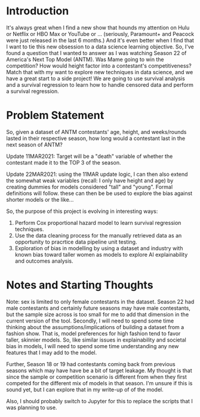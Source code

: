# Introduction
It's always great when I find a new show that hounds
my attention on Hulu or Netflix or HBO Max or YouTube
or ... (seriously, Paramount+ and Peacock were just
released in the last 6 months.) And it's even better
when I find that I want to tie this new obsession 
to a data science learning objective. So, I've found
a question that I wanted to answer as I was watching
Season 22 of America's Next Top Model (ANTM). Was Mame going 
to win the competition? How would height factor into
a contestant's competitiveness? Match that with my 
want to explore new techniques in data science, and 
we have a great start to a side project! We are going
to use survival analysis and a survival regression to
learn how to handle censored data and perform a 
survival regression.

# Problem Statement
So, given a dataset of ANTM contestants' age, height,
and weeks/rounds lasted in their respective season, 
how long would a contestant last in the next season
of ANTM?

Update 11MAR2021: Target will be a "death" variable 
of whether the contestant made it to the TOP 3
of the season. 

Update 22MAR2021: using the 11MAR update logic, I can
then also extend the somewhat weak variables (recall:
I only have height and age) by creating dummies for
models considered "tall" and "young". Formal definitions
will follow. these can then be be used to explore 
the bias against shorter models or the like... 

So, the purpose of this project is evolving in 
interesting ways:
1. Perform Cox proportional hazard model to learn
survival regression techniques.
2. Use the data cleaning process for the manually retrieved
data as an opportunity to pracrtice data pipeline unit
testing. 
3. Exploration of bias in modelling by using a dataset and
industry with known bias toward taller women as models to
explore AI explainability and outcomes analysis.

# Notes and Starting Thoughts
Note: sex is limited to only female contestants
in the dataset. Season 22 had male contestants 
and certainly future seasons may have male 
contestants, but the sample size across is too
small for me to add that dimension in the current
version of the tool. Secondly, I will need to spend
some time thinking about the assumptions/implications
of building a dataset from a fashion show. That is, 
model preferences for high fashion tend to favor
taller, skinnier models. So, like similar issues
in explainability and societal bias in models, I will
need to spend some time understanding any new features
that I may add to the model.

Further, Season 18 or 19 had contestants coming back
from previous seasons which may have have be a bit
of target leakage. My thought is that since the sample
or competition scenario is different from when they
first competed for the different mix of models in that
season. I'm unsure if this is sound yet, but I can explore
that in my write-up of of the model. 

Also, I should probably switch to Jupyter for this to 
replace the scripts that I was planning to use.


